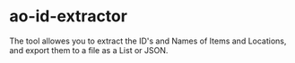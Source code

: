 # ao-id-extractor
The tool allowes you to extract the ID's and Names of Items and Locations, and export them to a file as a List or JSON.
